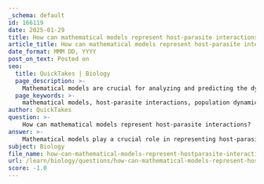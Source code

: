 ```yaml
---
_schema: default
id: 166119
date: 2025-01-29
title: How can mathematical models represent host-parasite interactions?
article_title: How can mathematical models represent host-parasite interactions?
date_format: MMM DD, YYYY
post_on_text: Posted on
seo:
  title: QuickTakes | Biology
  page_description: >-
    Mathematical models are crucial for analyzing and predicting the dynamics of host-parasite interactions, focusing on population dynamics, equilibrium, and various modeling approaches in ecology.
  page_keywords: >-
    mathematical models, host-parasite interactions, population dynamics, differential equations, equilibrium, stability, ecological modeling, agent-based models, matrix models, ecosystem dynamics
author: QuickTakes
question: >-
    How can mathematical models represent host-parasite interactions?
answer: >-
    Mathematical models play a crucial role in representing host-parasite interactions by providing a structured way to analyze and predict the dynamics of these complex relationships. Here are some key aspects of how these models function:\n\n### 1. Basic Host-Parasite Models\nMathematical models often start with the assumption that the host population grows exponentially in the absence of parasites. The introduction of parasites introduces a limiting factor on host growth, creating a dynamic interdependence between the two populations. A common representation of this interaction can be modeled using differential equations, where the growth rate of the host population is negatively affected by the presence of parasites.\n\n### 2. Population Dynamics\nMathematical models can illustrate cyclical patterns observed in host and parasite populations. These cycles often reflect the time lag in the parasite's response to changes in the host population. For example, when the host population increases, the parasite population may also increase, but with a delay, leading to oscillations in both populations over time.\n\n### 3. Equilibrium and Instability\nModels can identify equilibrium points where host and parasite populations stabilize. However, these equilibria can be unstable, leading to oscillations or even chaotic fluctuations in population sizes. Mathematical models help ecologists understand the conditions under which these instabilities occur and predict potential population crashes.\n\n### 4. Model Assumptions\nMathematical models rely on certain assumptions, such as:\n- Exponential growth of host and parasite populations.\n- The dependency of parasite growth on the host population size.\n- A stable environment without genetic adaptations affecting the populations.\n\nThese assumptions are critical for simplifying the complex interactions into manageable equations, allowing for analysis and predictions.\n\n### 5. Common Modeling Approaches\nSeveral mathematical approaches are used in modeling host-parasite interactions, including:\n- **Differential Equations**: These are used to describe the rates of change in host and parasite populations over time.\n- **Agent-Based Models**: These simulate the actions and interactions of individual agents (hosts and parasites) to assess their effects on the system as a whole.\n- **Matrix Models**: These can be used to analyze population dynamics by representing the life stages of hosts and parasites in a structured format.\n\n### Conclusion\nMathematical models are essential tools in ecology for understanding host-parasite interactions. They provide insights into population dynamics, the effects of environmental changes, and the potential for co-evolution between hosts and parasites. By using these models, ecologists can better predict the outcomes of various ecological scenarios and inform conservation strategies.\n\nIn summary, mathematical modeling in ecology, particularly in the context of host-parasite interactions, allows for a deeper understanding of the complexities of these relationships and their implications for ecosystem dynamics.
subject: Biology
file_name: how-can-mathematical-models-represent-hostparasite-interactions.md
url: /learn/biology/questions/how-can-mathematical-models-represent-hostparasite-interactions
score: -1.0
---
```


&nbsp;